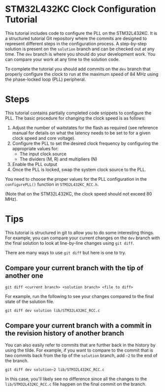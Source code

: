 # STM32L432KC Clock Configuration Tutorial

This tutorial includes code to configure the PLL on the STM32L432KC.
It is a structured tutorial Git repository where the commits are designed to represent different steps in the configuration process.
A step-by-step solution is present on the `solution` branch and can be checked out at any time.
The `dev` branch is where you should do your development work.
You can compare your work at any time to the solution code.

To complete the tutorial you should add commits on the `dev` branch that properly configure the clock to run at the maximum speed of 84 MHz using the phase-locked loop (PLL) peripheral.

# Steps

This tutorial contains partially completed code snippets to configure the PLL.
The basic procedure for changing the clock speed is as follows:

1. Adjust the number of waitstates for the flash as required (see reference manual for details on what the latency needs to be set to for a given clock speed and core voltage).
2. Configure the PLL to set the desired clock frequency by configuring the appropriate values for:
   * The input clock source
   * The dividers (M, R) and multipliers (N)
3. Enable the PLL output
4. Once the PLL is locked, swap the system clock source to the PLL.

You need to choose the proper values for the PLL configuration in the `configurePLL()` function in `STM32L432KC_RCC.h`.

(Note that on the STM32L432KC, the clock speed should not exceed 80 MHz).

# Tips

This tutorial is structured in git to allow you to do some interesting things. 
For example, you can compare your current changes on the `dev` branch with the final solution to look at line-by-line changes using `git diff`.

There are many ways to use `git diff` but here is one to try.

## Compare your current branch with the tip of another one

`git diff <current branch> <solution branch> <file to diff>`

For example, run the following to see your changes compared to the final state of the solution file.

`git diff dev solution lib/STM32L432KC_RCC.c`

## Compare your current branch with a commit in the revision history of another branch

You can also easily refer to commits that are further back in the history by using the tilde.
For example, if you want to compare to the commit that is two commits back from the tip of the `solution` branch, add `~2` to the end of the branch.

`git diff dev solution~2 lib/STM32L432KC_RCC.c`

In this case, you'll likely see no difference since all the changes to the `lib/STM32L432KC_RCC.c` file happen on the final commit on the branch.